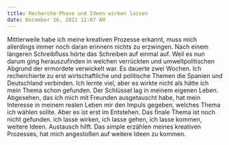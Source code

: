 ```yaml
---
title: Recherche-Phase und Ideen wirken lassen
date: December 16, 2022 12:07 AM
---
```

Mittlerweile habe ich meine kreativen Prozesse erkannt, muss mich allerdings immer noch daran erinnern nichts zu erzwingen. Nach einem längeren Schreibfluss hörte das Schreiben auf einmal auf. Weil es nun darum ging herauszufinden in welchen verrückten und umweltpolitischen Abgrund der ermordete verwickelt war. Es dauerte zwei Wochen. Ich recherchierte zu erst wirtschaftliche und politische Themen die Spanien und Deutschland verbinden. Ich lernte viel, aber es wirkte nicht als hätte ich mein Thema schon gefunden. Der Schlüssel lag in meinem eigenen Leben. Abgesehen, das ich mich mit Freunden ausgetauscht habe, hat mein Interesse in meinem realen Leben mir den Impuls gegeben, welches Thema ich wählen sollte. Aber es ist erst im Entstehen. Das finale Thema ist noch nicht gefunden. ich lasse wirken, ich lasse gehen, ich lasse kommen, weitere Ideen. Austausch hilft. Das simple erzählen meines kreativen Prozesses, hat mich angestoßen auf weitere Ideen zu kommen.